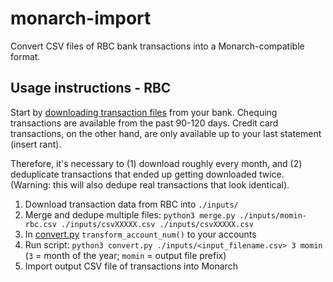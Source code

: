 # monarch-import

Convert CSV files of RBC bank transactions into a Monarch-compatible format.

## Usage instructions - RBC

Start by
[downloading transaction files](https://www.rbcroyalbank.com/onlinebanking/bankingusertips/accountingsoftware/index.html)
from your bank. Chequing transactions are available from the past 90-120 days. Credit card
transactions, on the other hand, are only available up to your last statement (insert rant).

Therefore, it's necessary to (1) download roughly every month, and (2) deduplicate transactions that
ended up getting downloaded twice. (Warning: this will also dedupe real transactions that look
identical).

1. Download transaction data from RBC into `./inputs/`
1. Merge and dedupe multiple files:
   `python3 merge.py ./inputs/momin-rbc.csv ./inputs/csvXXXXX.csv ./inputs/csvXXXXX.csv`
1. In [convert.py](./convert.py) `transform_account_num()` to your accounts
1. Run script: `python3 convert.py ./inputs/<input_filename.csv> 3 momin` (`3` = month of the year;
   `momin` = output file prefix)
1. Import output CSV file of transactions into Monarch
